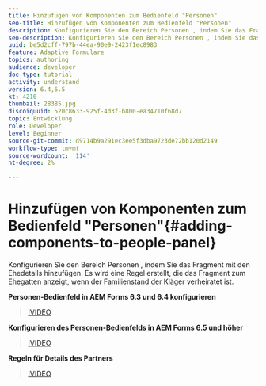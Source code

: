```yaml
---
title: Hinzufügen von Komponenten zum Bedienfeld "Personen"
seo-title: Hinzufügen von Komponenten zum Bedienfeld "Personen"
description: Konfigurieren Sie den Bereich Personen , indem Sie das Fragment mit den Ehedetails hinzufügen. Es wird eine Regel erstellt, die das Fragment zum Ehegatten anzeigt, wenn der Familienstand der Kläger verheiratet ist.
seo-description: Konfigurieren Sie den Bereich Personen , indem Sie das Fragment mit den Ehedetails hinzufügen. Es wird eine Regel erstellt, die das Fragment zum Ehegatten anzeigt, wenn der Familienstand der Kläger verheiratet ist.
uuid: be5d2cff-797b-44ea-90e9-2423f1ec8983
feature: Adaptive Formulare
topics: authoring
audience: developer
doc-type: tutorial
activity: understand
version: 6.4,6.5
kt: 4210
thumbail: 28385.jpg
discoiquuid: 520c8633-925f-4d3f-b800-ea34710f68d7
topic: Entwicklung
role: Developer
level: Beginner
source-git-commit: d9714b9a291ec3ee5f3dba9723de72bb120d2149
workflow-type: tm+mt
source-wordcount: '114'
ht-degree: 2%

---
```



# Hinzufügen von Komponenten zum Bedienfeld &quot;Personen&quot;{#adding-components-to-people-panel}

Konfigurieren Sie den Bereich Personen , indem Sie das Fragment mit den Ehedetails hinzufügen. Es wird eine Regel erstellt, die das Fragment zum Ehegatten anzeigt, wenn der Familienstand der Kläger verheiratet ist.

**Personen-Bedienfeld in AEM Forms 6.3 und 6.4 konfigurieren**

>[!VIDEO](https://video.tv.adobe.com/v/22193?quality=9&learn=on)

**Konfigurieren des Personen-Bedienfelds in AEM Forms 6.5 und höher**

>[!VIDEO](https://video.tv.adobe.com/v/28385)

**Regeln für Details des Partners**

>[!VIDEO](https://video.tv.adobe.com/v/22195?quality=9&learn=on)






